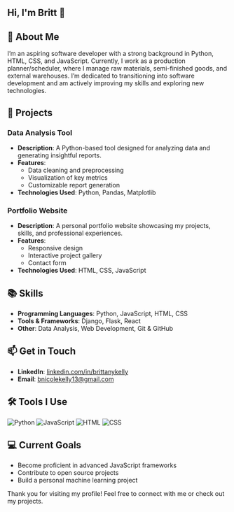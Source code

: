 ## Hi, I'm Britt 👋

## 🌟 About Me
I’m an aspiring software developer with a strong background in Python, HTML, CSS, and JavaScript. Currently, I work as a production planner/scheduler,
where I manage raw materials, semi-finished goods, and external warehouses. I’m dedicated to transitioning into software development 
and am actively improving my skills and exploring new technologies.

## 🚀 Projects
### Data Analysis Tool
- **Description**: A Python-based tool designed for analyzing data and generating insightful reports.
- **Features**:
  - Data cleaning and preprocessing
  - Visualization of key metrics
  - Customizable report generation
- **Technologies Used**: Python, Pandas, Matplotlib

### Portfolio Website
- **Description**: A personal portfolio website showcasing my projects, skills, and professional experiences.
- **Features**:
  - Responsive design
  - Interactive project gallery
  - Contact form
- **Technologies Used**: HTML, CSS, JavaScript

## 📚 Skills
- **Programming Languages**: Python, JavaScript, HTML, CSS
- **Tools & Frameworks**: Django, Flask, React
- **Other**: Data Analysis, Web Development, Git & GitHub

## 📫 Get in Touch
- **LinkedIn**: [linkedin.com/in/brittanykelly](https://www.linkedin.com/in/brittany-kelly-396a28103?utm_source=share&utm_campaign=share_via&utm_content=profile&utm_medium=ios_app)
- **Email**: [bnicolekelly13@gmail.com](mailto:bnicolekelly13@gmail.com)

## 🛠️ Tools I Use
![Python](https://img.shields.io/badge/Python-3.9-blue)
![JavaScript](https://img.shields.io/badge/JavaScript-ES6-yellow)
![HTML](https://img.shields.io/badge/HTML-5-orange)
![CSS](https://img.shields.io/badge/CSS-3-blueviolet)

## 💻 Current Goals
- Become proficient in advanced JavaScript frameworks
- Contribute to open source projects
- Build a personal machine learning project

Thank you for visiting my profile! Feel free to connect with me or check out my projects.





